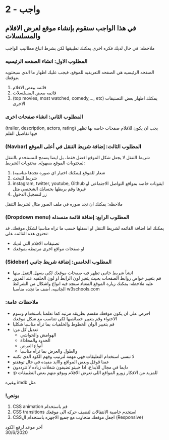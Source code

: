 # واجب  - 2## في هذا الواجب سنقوم بإنشاء موقع لعرض الافلام والمسلسلاتملاحظه: في حال لديك فكره اخرى يمكنك تطبيقها لكن بشرط اتباع مطاليب الواجب### المطلوب الاول: انشاء الصفحه الرئيسيهالصفحه الرئيسيه هي الصفحه التعريفيه للموقع، فيجب عليك اظهار ما الذي سيحتويه موقعك.1. قائمه ببعض الافلام2. قائمه ببعض المسلسلات3. (top movies, most watched, comedy,..., etc) يمكنك اظهار بعض التصنيفات الاخرى### المطلوب الثاني: انشاء صفحات اخرى(trailer, description, actors, rating) يجب ان يكون للافلام صفحات خاصه بها تظهر فيها تفاصيل الفلم### (Navbar) المطلوب الثالث: إضافة شريط التنقل في أعلى الموقع شريط التنقل لا يجعل شكل الموقع افضل فقط، بل ايضا يسمح للمستخدم بالتنقل لمحتويات الموقع بسهوله. محتويات الشريط:  1. (شعار للموقع (يمكنك اختيار اي صوره تجدها مناسبه 2. شريط للبحث 3. instagram, twitter, youtube, Github ايقونات خاصه بمواقع التواصل الاجتماعي او غيرها وقم بربطها بحسابك الشخصي مثل 4. زر لتسجيل الدخول ملاحظه: يمكنك ان تجد صوره في ملف الصور مثال لشريط التنقل### (Dropdown menu) المطلوب الرابع: إضافة قائمة منسدلهيمكنك اما اضافة القائمه لشريط التنقل او اسفلها حسب ما تراه مناسبا لشكل موقعك. قد تحتوي هذه القائمه على:* تصنيفات الافلام التي لديك* او صفحات مواقع اخرى مرتبطه بموقعك### (Sidebar) المطلوب الخامس: إضافة شريط جانبي* انشأ شريط جانبي تظهر فيه صفحات موقعك لكي يسهل التنقل بينها* قم بتغيير خواص روابط الصفحات بحيث يتغير لون الرابط او لون الخلفيه عند المرور عليه ملاحظه: يمكنك زياره الموقع المعتاد ستجد فيه انواع واشكال من الشرائط الجانبيه، اضف ما تجده مناسبا w3schools.com### :ملاحظات عامة* احرص على ان يكون موقعك مقسم بطريقه مرتبه كما تعلمنا باستخدام وسوم الاحتواء وقم بتغيير خصائصها لكي تتناسب مع شكل موقعك* قم بتغيير الوان الخطوط والخلفيات بما تراه مناسبا شكليا* :تعديل كل من    * الهوامش والحواشي    * الحدود والمحاذاة     * أنواع العرض     * والطول والعرض بما تراه مناسبا* لا تنسى استخدام التعليقات فهي مهمة لترتيب وفهم الكود الذي تكتبه* عمنا قوقل وبعض المواقع وااايد مفيده في حال توهقتو* دايما في مجال للابداع، اذا حبيتو تضيفون شغلات زياده لا تترددون* :p للمزيد من الافكار زورو المواقع اللي تعرض الافلام وبوقو منهم بعض التطبيقات وغيره imdb مثل ### !بونص 1. CSS animation قم باستخدام 2. CSS transitions استخدم خاصية الانتقالات لتضيف حركه الى موقعك 3. CSSاجعل موقعك متجاوب مع جميع الاجهزه باستخدام ال (Responsive) آخر موعد لرفع الكود\30/6/2020
